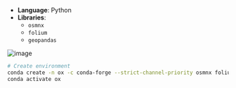 - **Language**: Python
- **Libraries**:
  - `osmnx`
  - `folium`
  - `geopandas`

![image](https://github.com/user-attachments/assets/6c3bf50b-65d6-465b-8915-c91541681e6e)

```bash
# Create environment
conda create -n ox -c conda-forge --strict-channel-priority osmnx folium geopandas
conda activate ox


